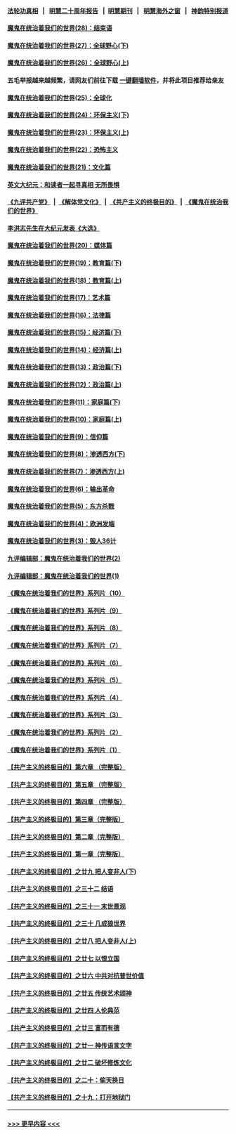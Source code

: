 #### [法轮功真相](https://github.com/gfw-breaker/truth/blob/master/README.md?t=0) &nbsp;&nbsp;|&nbsp;&nbsp; [明慧二十周年报告](https://github.com/gfw-breaker/mh-reports/blob/master/README.md?t=0) &nbsp;&nbsp;|&nbsp;&nbsp;[明慧期刊](https://github.com/gfw-breaker/mh-qikan) &nbsp;&nbsp;|&nbsp;&nbsp; [明慧海外之窗](https://github.com/gfw-breaker/mh-news/blob/master/README.md?t=0) &nbsp;&nbsp;|&nbsp;&nbsp; [神韵特别报道](https://github.com/gfw-breaker/mh-news/blob/master/shenyun.md?t=0)
#### [魔鬼在统治着我们的世界(28)：结束语](../pages/nsc422/n10936246.md?t=07092301) 
#### [魔鬼在统治着我们的世界(27)：全球野心(下)](../pages/nsc422/n10928319.md?t=07092301) 
#### [魔鬼在统治着我们的世界(26)：全球野心(上)](../pages/nsc422/n10900318.md?t=07092301) 
#### 五毛举报越来越频繁，请网友们前往下载 [一键翻墙软件](https://github.com/gfw-breaker/ssr-accounts)，并将此项目推荐给亲友
#### [魔鬼在统治着我们的世界(25)：全球化](../pages/nsc422/n10788205.md?t=07092301) 
#### [魔鬼在统治着我们的世界(24)：环保主义(下)](../pages/nsc422/n10695307.md?t=07092301) 
#### [魔鬼在统治着我们的世界(23)：环保主义(上)](../pages/nsc422/n10688613.md?t=07092301) 
#### [魔鬼在统治着我们的世界(22)：恐怖主义](../pages/nsc422/n10614727.md?t=07092301) 
#### [魔鬼在统治着我们的世界(21)：文化篇](../pages/nsc422/n10597706.md?t=07092301) 
#### [英文大纪元：和读者一起寻真相 无所畏惧](../pages/nsc422/n12542027.md?t=07092301) 
#### [《九评共产党》](https://github.com/begood0513/9ping.md/blob/master/README.md) &nbsp;|&nbsp; [《解体党文化》](../../../../jtdwh.md/blob/master/README.md)  &nbsp;|&nbsp; [《共产主义的终极目的》](../../../../gczydzjmd.md/blob/master/README.md) &nbsp;|&nbsp; [《魔鬼在统治我们的世界》](../../../../mgztzwmdsj.md/blob/master/README.md) 
#### [李洪志先生在大纪元发表《大选》](../pages/nsc422/n12534746.md?t=07092301) 
#### [魔鬼在统治着我们的世界(20)：媒体篇](../pages/nsc422/n10586579.md?t=07092301) 
#### [魔鬼在统治着我们的世界(19)：教育篇(下)](../pages/nsc422/n10564808.md?t=07092301) 
#### [魔鬼在统治着我们的世界(18)：教育篇(上)](../pages/nsc422/n10526970.md?t=07092301) 
#### [魔鬼在统治着我们的世界(17)：艺术篇](../pages/nsc422/n10499093.md?t=07092301) 
#### [魔鬼在统治着我们的世界(16)：法律篇](../pages/nsc422/n10485969.md?t=07092301) 
#### [魔鬼在统治着我们的世界(15)：经济篇(下)](../pages/nsc422/n10469975.md?t=07092301) 
#### [魔鬼在统治着我们的世界(14)：经济篇(上)](../pages/nsc422/n10457370.md?t=07092301) 
#### [魔鬼在统治着我们的世界(13)：政治篇(下)](../pages/nsc422/n10448270.md?t=07092301) 
#### [魔鬼在统治着我们的世界(12)：政治篇(上)](../pages/nsc422/n10444576.md?t=07092301) 
#### [魔鬼在统治着我们的世界(11)：家庭篇(下)](../pages/nsc422/n10440961.md?t=07092301) 
#### [魔鬼在统治着我们的世界(10)：家庭篇(上)](../pages/nsc422/n10435448.md?t=07092301) 
#### [魔鬼在统治着我们的世界(9)：信仰篇](../pages/nsc422/n10432159.md?t=07092301) 
#### [魔鬼在统治着我们的世界(8)：渗透西方(下)](../pages/nsc422/n10429603.md?t=07092301) 
#### [魔鬼在统治着我们的世界(7)：渗透西方(上)](../pages/nsc422/n10426013.md?t=07092301) 
#### [魔鬼在统治着我们的世界(6)：输出革命](../pages/nsc422/n10421536.md?t=07092301) 
#### [魔鬼在统治着我们的世界(5)：东方杀戮](../pages/nsc422/n10417707.md?t=07092301) 
#### [魔鬼在统治着我们的世界(4)：欧洲发端](../pages/nsc422/n10414890.md?t=07092301) 
#### [魔鬼在统治着我们的世界(3)：毁人36计](../pages/nsc422/n10411583.md?t=07092301) 
#### [九评编辑部：魔鬼在统治着我们的世界(2)](../pages/nsc422/n10410036.md?t=07092301) 
#### [九评编辑部：魔鬼在统治着我们的世界(1)](../pages/nsc422/n10406825.md?t=07092301) 
#### [《魔鬼在统治着我们的世界》系列片（10）](../pages/nsc422/n12292670.md?t=07092301) 
#### [《魔鬼在统治着我们的世界》系列片（9）](../pages/nsc422/n12290859.md?t=07092301) 
#### [《魔鬼在统治着我们的世界》系列片（8）](../pages/nsc422/n12287445.md?t=07092301) 
#### [《魔鬼在统治着我们的世界》系列片（7）](../pages/nsc422/n12283425.md?t=07092301) 
#### [《魔鬼在统治着我们的世界》系列片（6）](../pages/nsc422/n12282314.md?t=07092301) 
#### [《魔鬼在统治着我们的世界》系列片（5）](../pages/nsc422/n12281419.md?t=07092301) 
#### [《魔鬼在统治着我们的世界》系列片（4）](../pages/nsc422/n12274024.md?t=07092301) 
#### [《魔鬼在统治着我们的世界》系列片（3）](../pages/nsc422/n12271322.md?t=07092301) 
#### [《魔鬼在统治着我们的世界》系列片（2）](../pages/nsc422/n12269049.md?t=07092301) 
#### [《魔鬼在统治着我们的世界》系列片（1）](../pages/nsc422/n12267575.md?t=07092301) 
#### [【共产主义的终极目的】第六章 （完整版）](../pages/nsc422/n11428913.md?t=07092301) 
#### [【共产主义的终极目的】第五章 （完整版）](../pages/nsc422/n11428912.md?t=07092301) 
#### [【共产主义的终极目的】第四章 （完整版）](../pages/nsc422/n11428907.md?t=07092301) 
#### [【共产主义的终极目的】第三章（完整版）](../pages/nsc422/n11428848.md?t=07092301) 
#### [【共产主义的终极目的】第二章（完整版）](../pages/nsc422/n11428831.md?t=07092301) 
#### [【共产主义的终极目的】第一章（完整版）](../pages/nsc422/n11417651.md?t=07092301) 
#### [【共产主义的终极目的】之廿九 把人变非人(下)](../pages/nsc422/n11344140.md?t=07092301) 
#### [【共产主义的终极目的】之三十二 结语](../pages/nsc422/n11360535.md?t=07092301) 
#### [【共产主义的终极目的】之三十一 末世景观](../pages/nsc422/n11351129.md?t=07092301) 
#### [【共产主义的终极目的】之三十 几成狼世界](../pages/nsc422/n11348280.md?t=07092301) 
#### [【共产主义的终极目的】之廿八 把人变非人(上)](../pages/nsc422/n11340492.md?t=07092301) 
#### [【共产主义的终极目的】之廿七 以恨立国](../pages/nsc422/n11336944.md?t=07092301) 
#### [【共产主义的终极目的】之廿六 中共对抗普世价值](../pages/nsc422/n11324785.md?t=07092301) 
#### [【共产主义的终极目的】之廿五 传统艺术颂神](../pages/nsc422/n11296396.md?t=07092301) 
#### [【共产主义的终极目的】之廿四 人伦典范](../pages/nsc422/n11296397.md?t=07092301) 
#### [【共产主义的终极目的】之廿三 富而有德](../pages/nsc422/n11283598.md?t=07092301) 
#### [【共产主义的终极目的】之廿一 神传语言文字](../pages/nsc422/n11263265.md?t=07092301) 
#### [【共产主义的终极目的】之廿二 破坏修炼文化](../pages/nsc422/n11245728.md?t=07092301) 
#### [【共产主义的终极目的】之二十：偷天换日](../pages/nsc422/n11238846.md?t=07092301) 
#### [【共产主义的终极目的】之十九：打开地狱门](../pages/nsc422/n11206376.md?t=07092301) 

----
#### [ >>> 更早内容 <<< ](../indexes/nsc422-earlier.md)
